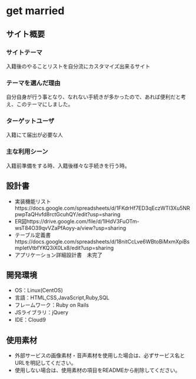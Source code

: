 # get married

## サイト概要
### サイトテーマ
入籍後のやることリストを自分流にカスタマイズ出来るサイト

### テーマを選んだ理由
自分自身が行う事となり、なれない手続きが多かったので、あれば便利だと考え、このテーマにしました。

### ターゲットユーザ
入籍にて届出が必要な人

### 主な利用シーン
入籍前準備をする時、入籍後様々な手続きを行う時。

## 設計書
* 実装機能リストhttps://docs.google.com/spreadsheets/d/1FKdrHf7ED3qEczWTl3Xu5NRpwpTaQHvfd8rctGcuhQY/edit?usp=sharing
* ER図https://drive.google.com/file/d/1lHdV3FuOTm-wsT84O39qvVZaPfAoyy-a/view?usp=sharing
* テーブル定義書https://docs.google.com/spreadsheets/d/18nitCcLve6WBtoBiMxmXpiBsmpIetVtbfYKQ3iX0Lx8/edit?usp=sharing
* アプリケーション詳細設計書　未完了

## 開発環境
- OS：Linux(CentOS)
- 言語：HTML,CSS,JavaScript,Ruby,SQL
- フレームワーク：Ruby on Rails
- JSライブラリ：jQuery
- IDE：Cloud9

## 使用素材
- 外部サービスの画像素材・音声素材を使用した場合は、必ずサービス名とURLを明記してください。
- 使用しない場合は、使用素材の項目をREADMEから削除してください。